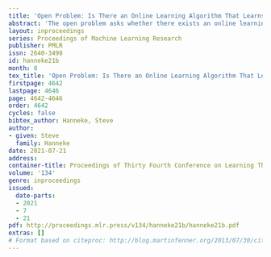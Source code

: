 ```yaml
---
title: 'Open Problem: Is There an Online Learning Algorithm That Learns Whenever Online Learning Is Possible?'
abstract: 'The open problem asks whether there exists an online learning algorithm for binary classification that guarantees, for all target concepts, to make a sublinear number of mistakes, under only the assumption that the (possibly random) sequence of points X allows that such a learning algorithm can exist for that sequence.  As a secondary problem, it also asks whether a specific concise condition completely determines whether a given (possibly random) sequence of points X admits the existence of online learning algorithms guaranteeing a sublinear number of mistakes for all target concepts.'
layout: inproceedings
series: Proceedings of Machine Learning Research
publisher: PMLR
issn: 2640-3498
id: hanneke21b
month: 0
tex_title: 'Open Problem: Is There an Online Learning Algorithm That Learns Whenever Online Learning Is Possible?'
firstpage: 4642
lastpage: 4646
page: 4642-4646
order: 4642
cycles: false
bibtex_author: Hanneke, Steve
author:
- given: Steve
  family: Hanneke
date: 2021-07-21
address:
container-title: Proceedings of Thirty Fourth Conference on Learning Theory
volume: '134'
genre: inproceedings
issued:
  date-parts:
  - 2021
  - 7
  - 21
pdf: http://proceedings.mlr.press/v134/hanneke21b/hanneke21b.pdf
extras: []
# Format based on citeproc: http://blog.martinfenner.org/2013/07/30/citeproc-yaml-for-bibliographies/
---
```

